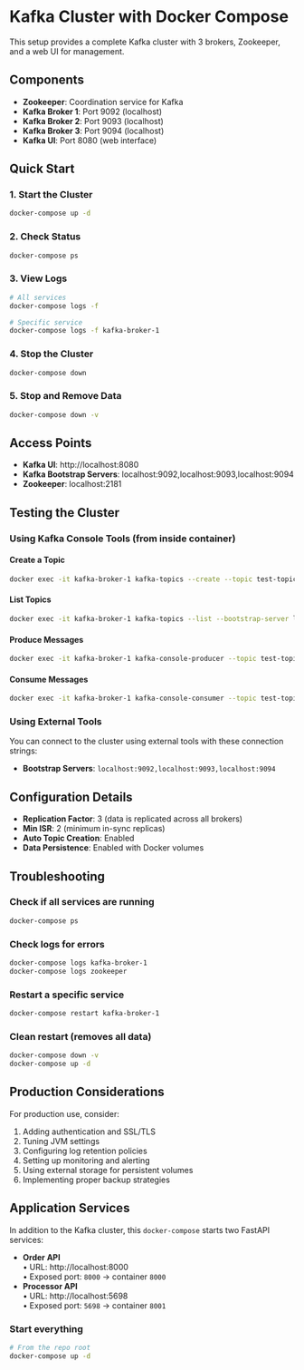 # Kafka Cluster with Docker Compose

This setup provides a complete Kafka cluster with 3 brokers, Zookeeper, and a web UI for management.

## Components

- **Zookeeper**: Coordination service for Kafka
- **Kafka Broker 1**: Port 9092 (localhost)
- **Kafka Broker 2**: Port 9093 (localhost)
- **Kafka Broker 3**: Port 9094 (localhost)
- **Kafka UI**: Port 8080 (web interface)

## Quick Start

### 1. Start the Cluster
```bash
docker-compose up -d
```

### 2. Check Status
```bash
docker-compose ps
```

### 3. View Logs
```bash
# All services
docker-compose logs -f

# Specific service
docker-compose logs -f kafka-broker-1
```

### 4. Stop the Cluster
```bash
docker-compose down
```

### 5. Stop and Remove Data
```bash
docker-compose down -v
```

## Access Points

- **Kafka UI**: http://localhost:8080
- **Kafka Bootstrap Servers**: localhost:9092,localhost:9093,localhost:9094
- **Zookeeper**: localhost:2181

## Testing the Cluster

### Using Kafka Console Tools (from inside container)

#### Create a Topic
```bash
docker exec -it kafka-broker-1 kafka-topics --create --topic test-topic --bootstrap-server localhost:9092 --partitions 3 --replication-factor 3
```

#### List Topics
```bash
docker exec -it kafka-broker-1 kafka-topics --list --bootstrap-server localhost:9092
```

#### Produce Messages
```bash
docker exec -it kafka-broker-1 kafka-console-producer --topic test-topic --bootstrap-server localhost:9092
```

#### Consume Messages
```bash
docker exec -it kafka-broker-1 kafka-console-consumer --topic test-topic --bootstrap-server localhost:9092 --from-beginning
```

### Using External Tools

You can connect to the cluster using external tools with these connection strings:
- **Bootstrap Servers**: `localhost:9092,localhost:9093,localhost:9094`

## Configuration Details

- **Replication Factor**: 3 (data is replicated across all brokers)
- **Min ISR**: 2 (minimum in-sync replicas)
- **Auto Topic Creation**: Enabled
- **Data Persistence**: Enabled with Docker volumes

## Troubleshooting

### Check if all services are running
```bash
docker-compose ps
```

### Check logs for errors
```bash
docker-compose logs kafka-broker-1
docker-compose logs zookeeper
```

### Restart a specific service
```bash
docker-compose restart kafka-broker-1
```

### Clean restart (removes all data)
```bash
docker-compose down -v
docker-compose up -d
```

## Production Considerations

For production use, consider:
1. Adding authentication and SSL/TLS
2. Tuning JVM settings
3. Configuring log retention policies
4. Setting up monitoring and alerting
5. Using external storage for persistent volumes
6. Implementing proper backup strategies

## Application Services

In addition to the Kafka cluster, this `docker-compose` starts two FastAPI services:

- **Order API**  
  • URL: http://localhost:8000  
  • Exposed port: `8000` → container `8000`  
- **Processor API**  
  • URL: http://localhost:5698  
  • Exposed port: `5698` → container `8001`

### Start everything

```bash
# From the repo root
docker-compose up -d
```
